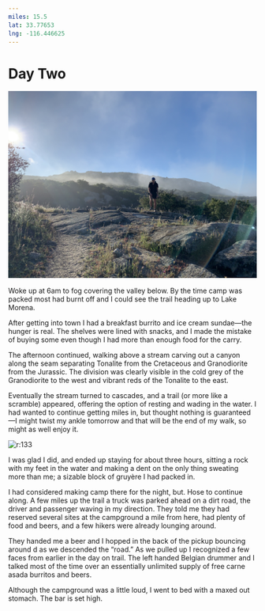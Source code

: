 ```yaml
---
miles: 15.5
lat: 33.77653
lng: -116.446625
---
```


# Day Two

![r:75](2019-04-20.JPG)

Woke up at 6am to fog covering the valley below. By the time camp was packed most had burnt off and I could see the trail heading up to Lake Morena.

After getting into town I had a breakfast burrito and ice cream sundae—the hunger is real. The shelves were lined with snacks, and I made the mistake of buying some even though I had more than enough food for the carry.

<!-- more -->

The afternoon continued, walking above a stream carving out a canyon along the seam separating Tonalite from the Cretaceous and Granodiorite from the Jurassic. The division was clearly visible in the cold grey of the Granodiorite to the west and vibrant reds of the Tonalite to the east.

Eventually the stream turned to cascades, and a trail (or more like a scramble) appeared, offering the option of resting and wading in the water. I had wanted to continue getting miles in, but thought nothing is guaranteed—I might twist my ankle tomorrow and that will be the end of my walk, so might as well enjoy it.

![r:133](2019-04-20-2.jpg)

I was glad I did, and ended up staying for about three hours, sitting a rock with my feet in the water and making a dent on the only thing sweating more than me; a sizable block of gruyère I had packed in.

I had considered making camp there for the night, but. Hose to continue along. A few miles up the trail a truck was parked ahead on a dirt road, the driver and passenger waving in my direction. They told me they had reserved several sites at the campground a mile from here, had plenty of food and beers, and a few hikers were already lounging around.

They handed me a beer and I hopped in the back of the pickup bouncing around d as we descended the “road.” As we pulled up I recognized a few faces from earlier in the day on trail. The left handed Belgian drummer and I talked most of the time over an essentially unlimited supply of free carne asada burritos and beers.

Although the campground was a little loud, I went to bed with a maxed out stomach. The bar is set high.
